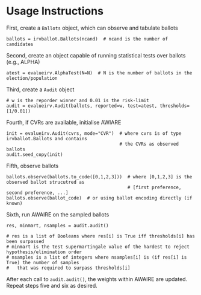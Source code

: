 # Usage Instructions

First, create a `Ballots` object, which can observe and tabulate ballots
```
ballots = irvballot.Ballots(ncand)  # ncand is the number of candidates
```

Second, create an object capable of running statistical tests over ballots (e.g., ALPHA)
```
atest = evalueirv.AlphaTest(N=N)  # N is the number of ballots in the election/population
```

Third, create a `Audit` object 
```
# w is the reporder winner and 0.01 is the risk-limit
audit = evalueirv.Audit(ballots, reported=w, test=atest, thresholds=[1/0.01])
```

Fourth, if CVRs are available, initialise AWIARE
```
init = evalueirv.Audit(cvrs, mode="CVR")  # where cvrs is of type irvballot.Ballots and contains 
                                          # the CVRs as observed ballots
audit.seed_copy(init)
```

Fifth, observe ballots
```
ballots.observe(ballots.to_code([0,1,2,3]))  # where [0,1,2,3] is the observed ballot strucutred as
                                             # [first preference, second preference, ...]
ballots.observe(ballot_code)  # or using ballot encoding directly (if known)
```

Sixth, run AWAIRE on the sampled ballots
```
res, minmart, nsamples = audit.audit()

# res is a list of Booleans where res[i] is True iff thresholds[i] has been surpassed
# minmart is the test supermartingale value of the hardest to reject hypothesis/elimination order
# nsamples is a list of integers where nsamples[i] is (if res[i] is True) the number of samples
#   that was required to surpass thresholds[i]
```

After each call to `audit.audit()`, the weights within AWAIRE are updated.
Repeat steps five and six as desired.
